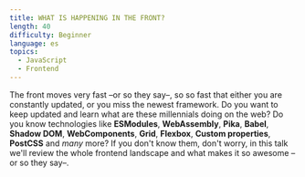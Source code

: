 ```yaml
---
title: WHAT IS HAPPENING IN THE FRONT?
length: 40
difficulty: Beginner
language: es
topics:
  - JavaScript
  - Frontend
---
```


The front moves very fast –or so they say–, so so fast that either you are constantly updated, or you miss the newest framework. Do you want to keep updated and learn what are these millennials doing on the web? Do you know technologies like **ESModules**, **WebAssembly**, **Pika**, **Babel**, **Shadow DOM**, **WebComponents**, **Grid**, **Flexbox**, **Custom properties**, **PostCSS** and _many_ more? If you don't know them, don't worry, in this talk we'll review the whole frontend landscape and what makes it so awesome –or so they say–.
